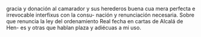 gracia y donación al camarador y sus herederos buena cua mera perfecta e irrevocable interfixus con la consu- nación y renunciación necesaria. Sobre que renuncia la ley del ordenamiento Real fecha en cartas de Alcalá de Hen- es y otras que hablan plaza y adiécuas a mi uso.